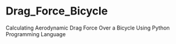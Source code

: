 # Drag_Force_Bicycle
Calculating Aerodynamic Drag Force Over a Bicycle Using Python Programming Language

